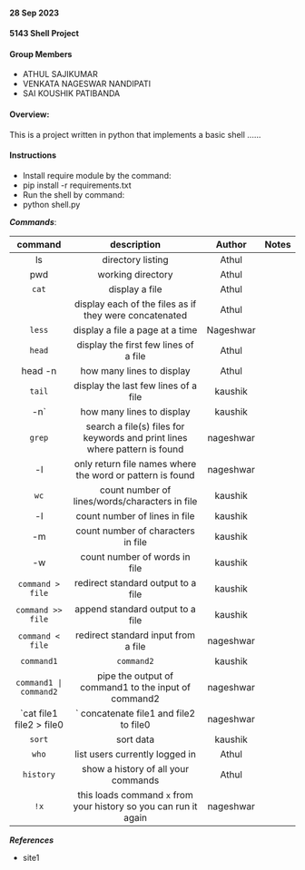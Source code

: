 #### 28 Sep 2023
#### 5143 Shell Project 

#### Group Members

- ATHUL SAJIKUMAR
- VENKATA NAGESWAR NANDIPATI
- SAI KOUSHIK PATIBANDA

#### Overview:
This is a project written in python that implements a basic shell ......


#### Instructions
- Install require module by the command:
- pip install -r requirements.txt
- Run the shell by command:
- python shell.py

***Commands***:

| command |    description    | Author              | Notes |
| :-----: | :---------------: | :----: | :---: |
|   ls    | directory listing | Athul       |       |
|   pwd   | working directory |  Athul   |       |
| `cat`   |                         display a file  |Athul|                                                           |
|         |        display each of the files as if they were concatenated  |Athul                  |
| `less`  |                        display a file a page at a time   |Nageshwar                                         |
| `head`  |                        display the first few lines of a file|      Athul                                |
|  head -n     | how many lines to display |Athul                                                 |
| `tail`  |                         display the last few lines of a file| kaushik                                      |
|     -n`    |                           how many lines to display |kaushik                                                 |
| `grep`  |               search a file(s) files for keywords and print lines where pattern is found |nageshwar
|     -l    |                           only return file names where the word or pattern is found|nageshwar                  |
| `wc`    |                         count number of lines/words/characters in file |kaushik                            |
|     -l    |                          count number of lines in file |kaushik                                             |
|       -m  |                           count number of characters in file |kaushik                                        |
|        -w |                           count number of words in file|kaushik                                            |
| `command > file`|           redirect standard output to a file       |kaushik            |
| `command >> file`|          append standard output to a file |kaushik                    |
| `command < file`|           redirect standard input from a file|nageshwar                  |
| `command1`|                 `command2`              | kaushik                             |
| `command1 \| command2`|     pipe the output of command1 to the input of command2 |nageshwar|
| `cat file1 file2 > file0|`  concatenate file1 and file2 to file0                 |nageshwar|
| `sort`|                     sort data                                            |kaushik|
| `who`  |                    list users currently logged in                       |Athul|
|`history` |   show a history of all your commands                              |Athul|
| `!x`      |   this loads command `x` from your history so you can run it again |nageshwar|




***References***

- site1
